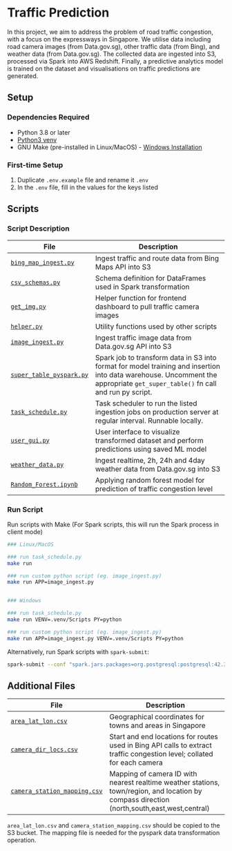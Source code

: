 # Traffic Prediction

In this project, we aim to address the problem of road traffic congestion, with a focus on the expressways in Singapore. We utilise data including road camera images (from Data.gov.sg), other traffic data (from Bing), and weather data (from Data.gov.sg). The collected data are ingested into S3, processed via Spark into AWS Redshift. Finally, a predictive analytics model is trained on the dataset and visualisations on traffic predictions are generated.

## Setup

### Dependencies Required

- Python 3.8 or later
- [Python3 venv](https://docs.python.org/3/library/venv.html)  
- GNU Make (pre-installed in Linux/MacOS) - [Windows Installation](https://stackoverflow.com/questions/32127524/how-to-install-and-use-make-in-windows)

### First-time Setup

1. Duplicate `.env.example` file and rename it `.env`
2. In the `.env` file, fill in the values for the keys listed

## Scripts

### Script Description

| File                                                                                                                     | Description                                                                                                                                                                                     |
| ------------------------------------------------------------------------------------------------------------------------ | ----------------------------------------------------------------------------------------------------------------------------------------------------------------------------------------------- |
| [`bing_map_ingest.py`](https://github.com/don-tay/traffic-predict/blob/master/bing_map_ingest.py)           | Ingest traffic and route data from Bing Maps API into S3                                                                                                              |
| [`csv_schemas.py`](https://github.com/don-tay/traffic-predict/blob/master/csv_schemas.py)                           | Schema definition for DataFrames used in Spark transformation                                                                                                                                   |
| [`get_img.py`](https://github.com/don-tay/traffic-predict/blob/master/get_img.py)               | Helper function for frontend dashboard to pull traffic camera images                                             |
| [`helper.py`](https://github.com/don-tay/traffic-predict/blob/master/helper.py)       | Utility functions used by other scripts                          |
| [`image_ingest.py`](https://github.com/don-tay/traffic-predict/blob/master/image_ingest.py) | Ingest traffic image data from Data.gov.sg API into S3 |
| [`super_table_pyspark.py`](https://github.com/don-tay/traffic-predict/blob/master/super_table_pyspark.py) | Spark job to transform data in S3 into format for model training and insertion into data warehouse. Uncomment the appropriate `get_super_table()` fn call and run py script.  |
| [`task_schedule.py`](https://github.com/don-tay/traffic-predict/blob/master/task_schedule.py) | Task scheduler to run the listed ingestion jobs on production server at regular interval. Runnable locally.  |
| [`user_gui.py`](https://github.com/don-tay/traffic-predict/blob/master/user_gui.py) | User interface to visualize transformed dataset and perform predictions using saved ML model |
| [`weather_data.py`](https://github.com/don-tay/traffic-predict/blob/master/weather_data.py) | Ingest realtime, 2h, 24h and 4day weather data from Data.gov.sg into S3 |
| [`Random_Forest.ipynb`](https://github.com/don-tay/traffic-predict/blob/master/Random_Forest.ipynb) | Applying random forest model for prediction of traffic congestion level |

### Run Script

Run scripts with Make (For Spark scripts, this will run the Spark process in client mode)

```bash
### Linux/MacOS

### run task_schedule.py
make run

### run custom python script (eg. image_ingest.py)
make run APP=image_ingest.py


### Windows

### run task_schedule.py
make run VENV=.venv/Scripts PY=python

### run custom python script (eg. image_ingest.py)
make run APP=image_ingest.py VENV=.venv/Scripts PY=python
```

Alternatively, run Spark scripts with `spark-submit`:

```bash
spark-submit --conf "spark.jars.packages=org.postgresql:postgresql:42.3.3" super_table_pyspark.py
```

## Additional Files

| File                                                                                                                     | Description                                                                                                                                                                                     |
| ------------------------------------------------------------------------------------------------------------------------ | ----------------------------------------------------------------------------------------------------------------------------------------------------------------------------------------------- |
| [`area_lat_lon.csv`](https://github.com/don-tay/traffic-predict/blob/master/area_lat_lon.csv)           | Geographical coordinates for towns and areas in Singapore                                                                                                              |
| [`camera_dir_locs.csv`](https://github.com/don-tay/traffic-predict/blob/master/camera_dir_locs.csv)                           | Start and end locations for routes used in Bing API calls to extract traffic congestion level; collated for each camera                                                                                                                                  |
| [`camera_station_mapping.csv`](https://github.com/don-tay/traffic-predict/blob/master/camera_station_mapping.csv)               | Mapping of camera ID with nearest realtime weather stations, town/region, and location by compass direction (north,south,east,west,central) |

`area_lat_lon.csv` and `camera_station_mapping.csv` should be copied to the S3 bucket. The mapping file is needed for the pyspark data transformation operation.
